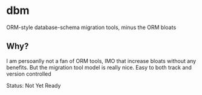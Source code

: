 # dbm
ORM-style database-schema migration tools, minus the ORM bloats

Why?
--------------------------
I am persoanlly not a fan of ORM tools, IMO that increase bloats without any benefits.
But the migration tool model is really nice. Easy to both track and version controlled

Status: Not Yet Ready